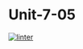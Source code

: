 # Unit-7-05
 [![linter](https://github.com/Brayden-Leblanc/Unit-7-05/workflows/linter/badge.svg)](https://github.com/marketplace/actions/super-linter)
